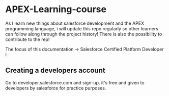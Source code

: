 # APEX-Learning-course
As I learn new things about salesforce development and the APEX programming language, 
i will update this repo regularly so other learners can follow along through the project history! 
There is also the possibility to contribute to the rep!

The focus of this documentation ->  Salesforce Certified Platform Developer I 

## Creating a developers account

Go to developer.salesforce.com and sign-up. it's free and given to developers by salesforce for practice purposes.

##

##

## 

